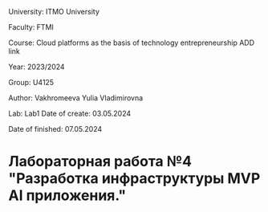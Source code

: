 University: ITMO University 

Faculty: FTMI

Course: Cloud platforms as the basis of technology entrepreneurship ADD link 

Year: 2023/2024 

Group: U4125 

Author: Vakhromeeva Yulia Vladimirovna

Lab: Lab1 Date of create: 03.05.2024 

Date of finished: 07.05.2024

# Лабораторная работа №4 "Разработка инфраструктуры MVP AI приложения."
